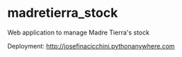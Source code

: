 # madretierra_stock
Web application to manage Madre Tierra's stock

Deployment: http://josefinacicchini.pythonanywhere.com
